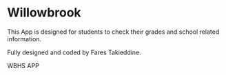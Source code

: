 Willowbrook
===========


This App is designed for students to check their grades and school related information.

Fully designed and coded by Fares Takieddine.


WBHS APP
